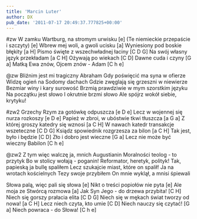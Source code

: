 ```yaml
---
title: 'Marcin Luter'
author: DX
pub_date: '2011-07-17 20:49:37.777825+00:00'
---
```


#zw
W zamku Wartburg, na stromym urwisku [e]
(Te niemieckie przepaście i szczyty) [e]
Wbrew mej woli, a gwoli ucisku [a]
Wyniesiony pod boskie błękity [a H]
Pismo święte z wszechwładnej łaciny [C D G]
Na swój własny język przekładam [a C H]
Ożywają po wiekach [C D]
Dawne cuda i czyny [G a]
Matką Ewa znów, Ojcem znów - Adam [C h e]

@zw
Bliźnim jest mi tragiczny Abraham
Gdy poświęcić ma syna w ofierze
Widzę ogień na Sodomy dachach
Gdzie zwęglają się grzeszni w niewierze
Bezmiar winy i kary surowość
Brzmią prawdziwie w mym szorstkim języku
Na początku jest słowo
I okrutnie brzmi słowo
Ale spójrz wokół siebie, krytyku!

#zw2
Grzechy Rzym za gotówkę odpuszcza [e D e]
Lecz w wojennej się nurza rozkoszy [e D e]
Papież w zbroi, w ubóstwie tkwi tłuszcza [a G a]
Z której groszy katedry się wznosi [a C H]
W nawach katedr transakcje wszeteczne [C D G]
Ksiądz spowiednik rozgrzesza za bilon [a C H]
Tak jest, było i będzie [C D]
Zło i dobro jest wieczne [G a]
Lecz nie może być wieczny Babilon [C h e]

@zw2
Z tym więc walczę ja, mnich Augustianin
Moralności teolog - to przytyk
Bo w stolicy wołają - poganin!
Reformator, heretyk, polityk!
Tak, papieską ja bullę spaliłem
Lecz szukajcie miast, które on spalił!
Ja na wrotach kościelnych
Tezy swoje przybiłem
On mnie wyklął, a mnisi śpiewali

Słowa palą, więc pali się słowa [e]
Nikt o treści popiołów nie pyta [e]
Ale moja ze Stwórcą rozmowa [a]
Jak Syn Jego - do drzewa przybita! [C H]
Niech się gorszy prałacia elita [C D G]
Niech się w mękach świat tworzy od nowa! [a C H]
Lecz niech czyta, kto umie [C D]
Niech nauczy się czytać! [G a]
Niech powraca - do Słowa! [C h e]